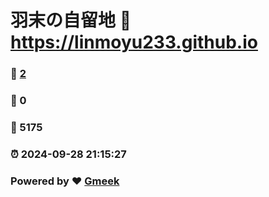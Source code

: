 # 羽末の自留地 :link: https://linmoyu233.github.io 
### :page_facing_up: [2](https://linmoyu233.github.io/tag.html) 
### :speech_balloon: 0 
### :hibiscus: 5175 
### :alarm_clock: 2024-09-28 21:15:27 
### Powered by :heart: [Gmeek](https://github.com/Meekdai/Gmeek)
